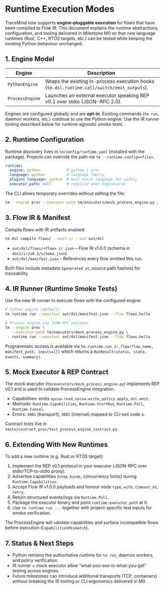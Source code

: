# Runtime Execution Modes

TraceMind now supports **engine‑pluggable execution** for flows that have been compiled to
Flow IR. This document explains the runtime abstractions, configuration, and tooling delivered
in Milestone M0 so that new language runtimes (Rust, C++, RTOS targets, etc.) can be tested while
keeping the existing Python behaviour unchanged.

## 1. Engine Model

| Engine          | Description                                                                                |
| --------------- | ------------------------------------------------------------------------------------------ |
| `PythonEngine`  | Wraps the existing in-process execution hooks (`tm.dsl.runtime.call/switch/emit_outputs`). |
| `ProcessEngine` | Launches an external executor speaking REP v0.1 over stdio (JSON-RPC 2.0).                 |

Engines are configured globally and are **opt-in**. Existing commands (`tm run`, daemon
workers, etc.) continue to use the Python engine. Use the IR runner tooling described below for
runtime-agnostic smoke tests.

## 2. Runtime Configuration

Runtime discovery lives in `tm/config/runtime.yaml` (installed with the package). Projects can
override the path via `tm --runtime-config=<file>`.

```yaml
runtime:
  engine: python            # python | proc
  language: python          # language family
  plugins_language: python  # must match language for safety
  executor_path: null       # required when engine=proc
```

The CLI allows temporary overrides without editing the file:

```bash
tm --engine proc --executor-path tm/executors/mock_process_engine.py ...
```

## 3. Flow IR & Manifest

Compile flows with IR artifacts enabled:

```bash
tm dsl compile flows/ --emit-ir --out out/dsl
```

- `out/dsl/flows/<flow>.ir.json` – Flow IR v1.0.0 (schema in `docs/ir/v0.1/schema.json`).
- `out/dsl/manifest.json` – References every flow emitted this run.

Both files include metadata (`generated_at`, source path hashes) for traceability.

## 4. IR Runner (Runtime Smoke Tests)

Use the new IR runner to execute flows with the configured engine:

```bash
# Python engine (default)
tm runtime run --manifest out/dsl/manifest.json --flow flows.hello

# Process engine via JSON-RPC executor
tm --engine proc \
   --executor-path tm/executors/mock_process_engine.py \
   runtime run --manifest out/dsl/manifest.json --flow flows.hello
```

Programmatic access is available via `tm.runtime.run_ir_flow(flow_name, manifest_path, inputs={})`
which returns a `RunResult(status, state, events, summary)`.

## 5. Mock Executor & REP Contract

The mock executor (`tm/executors/mock_process_engine.py`) implements REP v0.1 and is used to
validate ProcessEngine integration.

- Capabilities: emits `opcua.read`, `opcua.write`, `policy.apply`, `dsl.emit`.
- Methods: `Runtime.Capabilities`, `Runtime.StartRun`, `Runtime.Poll`, `Runtime.Cancel`.
- Errors: `3001` (transport), `3002` (internal) mapped to CLI exit code `4`.

Contract tests live in `tests/contract_proc/test_process_engine_contract.py`.

## 6. Extending With New Runtimes

To add a new runtime (e.g. Rust or RTOS target):

1. Implement the REP v0.1 protocol in your executor (JSON-RPC over stdio/TCP-to-stdio proxy).
2. Advertise capabilities (`step_kinds`, concurrency limits) during `Runtime.Capabilities`.
3. Accept Flow IR v1.0.0 payloads and honour node `type`, `with`, `timeout_ms`, `retry`.
4. Return structured events/logs via `Runtime.Poll`.
5. Package the executor binary and point `runtime.executor_path` at it.
6. Use `tm runtime run ...` together with project-specific test inputs for smoke verification.

The ProcessEngine will validate capabilities and surface incompatible flows before execution
(`CapabilitiesMismatch`).

## 7. Status & Next Steps

- Python remains the authoritative runtime for `tm run`, daemon workers, and policy verification.
- IR runner + mock executor allow “what-you-see-is-what-you-get” testing across engines.
- Future milestones can introduce additional transports (TCP, containers) without breaking the
IR tooling or CLI ergonomics delivered in M0.

